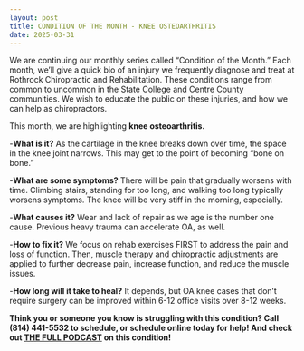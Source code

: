 ```yaml
---
layout: post
title: CONDITION OF THE MONTH - KNEE OSTEOARTHRITIS
date: 2025-03-31
---
```


We are continuing our monthly series called “Condition of the Month.” Each month, we’ll give a quick bio of an injury we frequently diagnose and treat at Rothrock Chiropractic and Rehabilitation. These conditions range from common to uncommon in the State College and Centre County communities. We wish to educate the public on these injuries, and how we can help as chiropractors.

This month, we are highlighting **knee osteoarthritis.**

-**What is it?** As the cartilage in the knee breaks down over time, the space in the knee joint narrows. This may get to the point of becoming “bone on bone.”

-**What are some symptoms?** There will be pain that gradually worsens with time. Climbing stairs, standing for too long, and walking too long typically worsens symptoms. The knee will be very stiff in the morning, especially.

-**What causes it?** Wear and lack of repair as we age is the number one cause. Previous heavy trauma can accelerate OA, as well.

-**How to fix it?** We focus on rehab exercises FIRST to address the pain and loss of function. Then, muscle therapy and chiropractic adjustments are applied to further decrease pain, increase function, and reduce the muscle issues.

-**How long will it take to heal?** It depends, but OA knee cases that don’t require surgery can be improved within 6-12 office visits over 8-12 weeks.

**Think you or someone you know is struggling with this condition? Call (814) 441-5532 to schedule, or schedule online today for help! And check out <a href="https://youtu.be/mYwB-J1Oa3Y">THE FULL PODCAST</a> on this condition!**

